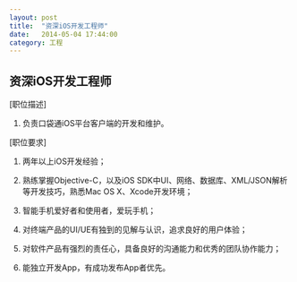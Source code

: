 ```yaml
---
layout: post
title:  "资深iOS开发工程师"
date:   2014-05-04 17:44:00
category: 工程
---
```

## 资深iOS开发工程师

[职位描述]

1. 负责口袋通iOS平台客户端的开发和维护。

[职位要求]

1. 两年以上iOS开发经验；

2. 熟练掌握Objective-C，以及iOS SDK中UI、网络、数据库、XML/JSON解析等开发技巧，熟悉Mac OS X、Xcode开发环境；

3. 智能手机爱好者和使用者，爱玩手机；

4. 对终端产品的UI/UE有独到的见解与认识，追求良好的用户体验；

5. 对软件产品有强烈的责任心，具备良好的沟通能力和优秀的团队协作能力；

6. 能独立开发App，有成功发布App者优先。
